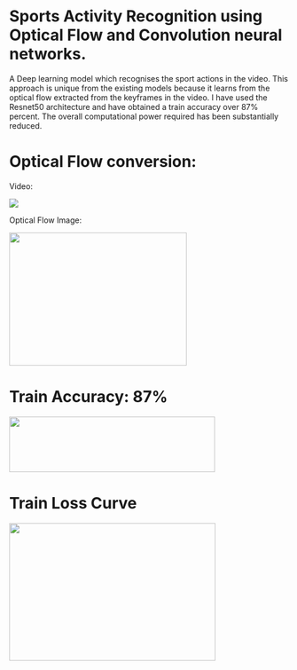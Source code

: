 # Sports Activity Recognition using Optical Flow and Convolution neural networks.
A Deep learning model which recognises the sport actions in the video. This approach is unique from the existing models
because it learns from the optical flow extracted from the keyframes in the video. I have used the Resnet50
architecture and have obtained a train accuracy over 87% percent. The overall computational power required has been
substantially reduced.

# Optical Flow conversion:

Video:

![](https://github.com/Raahul46/Sports-Activity-Recognition/blob/main/Images/Basketball.gif)


Optical Flow Image:

<p align="left">
  <img width="320" height="240" src="https://github.com/Raahul46/Sports-Activity-Recognition/blob/main/Images/download.png">
</p>

# Train Accuracy: 87% 
<p align="left">
  <img width="371" height="100" src="https://github.com/Raahul46/Sports-Activity-Recognition/blob/main/Images/accuracy.JPG">
</p>

# Train Loss Curve
<p align="left">
  <img width="372" height="248" src="https://github.com/Raahul46/Sports-Activity-Recognition/blob/main/Images/Loss%20epoch.png">
</p>


